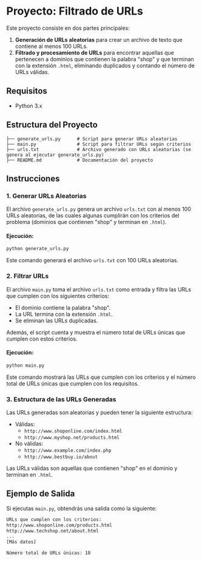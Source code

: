 # Proyecto: Filtrado de URLs

Este proyecto consiste en dos partes principales:

1. **Generación de URLs aleatorias** para crear un archivo de texto que contiene al menos 100 URLs.
2. **Filtrado y procesamiento de URLs** para encontrar aquellas que pertenecen a dominios que contienen la palabra "shop" y que terminan con la extensión `.html`, eliminando duplicados y contando el número de URLs válidas.

## Requisitos

- Python 3.x

## Estructura del Proyecto

```
├── generate_urls.py      # Script para generar URLs aleatorias
├── main.py               # Script para filtrar URLs según criterios
├── urls.txt              # Archivo generado con URLs aleatorias (se genera al ejecutar generate_urls.py)
├── README.md             # Documentación del proyecto
```

## Instrucciones

### 1. Generar URLs Aleatorias

El archivo `generate_urls.py` genera un archivo `urls.txt` con al menos 100 URLs aleatorias, de las cuales algunas cumplirán con los criterios del problema (dominios que contienen "shop" y terminan en `.html`).

#### Ejecución:

```bash
python generate_urls.py
```

Este comando generará el archivo `urls.txt` con 100 URLs aleatorias.

### 2. Filtrar URLs

El archivo `main.py` toma el archivo `urls.txt` como entrada y filtra las URLs que cumplen con los siguientes criterios:

- El dominio contiene la palabra "shop".
- La URL termina con la extensión `.html`.
- Se eliminan las URLs duplicadas.

Además, el script cuenta y muestra el número total de URLs únicas que cumplen con estos criterios.

#### Ejecución:

```bash
python main.py
```

Este comando mostrará las URLs que cumplen con los criterios y el número total de URLs únicas que cumplen con los requisitos.

### 3. Estructura de las URLs Generadas

Las URLs generadas son aleatorias y pueden tener la siguiente estructura:

- Válidas: 
  - `http://www.shoponline.com/index.html`
  - `http://www.myshop.net/products.html`
- No válidas:
  - `http://www.example.com/index.php`
  - `http://www.bestbuy.io/about`

Las URLs válidas son aquellas que contienen "shop" en el dominio y terminan en `.html`.

## Ejemplo de Salida

Si ejecutas `main.py`, obtendrás una salida como la siguiente:

```bash
URLs que cumplen con los criterios:
http://www.shoponline.com/products.html
http://www.techshop.net/about.html
...
[Más datos]

Número total de URLs únicas: 10
```